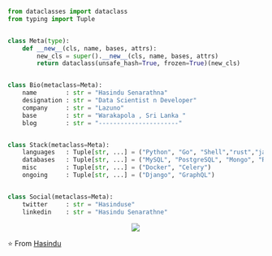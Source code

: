 ```python

from dataclasses import dataclass
from typing import Tuple


class Meta(type):
    def __new__(cls, name, bases, attrs):
        new_cls = super().__new__(cls, name, bases, attrs)
        return dataclass(unsafe_hash=True, frozen=True)(new_cls)


class Bio(metaclass=Meta):
    name        : str = "Hasindu Senarathna"
    designation : str = "Data Scientist n Developer"
    company     : str = "Lazuno"
    base        : str = "Warakapola , Sri Lanka "
    blog        : str = "----------------------"


class Stack(metaclass=Meta):
    languages   : Tuple[str, ...] = ("Python", "Go", "Shell","rust","java","php","html","css","js")
    databases   : Tuple[str, ...] = ("MySQL", "PostgreSQL", "Mongo", "Redis")
    misc        : Tuple[str, ...] = ("Docker", "Celery")
    ongoing     : Tuple[str, ...] = ("Django", "GraphQL")


class Social(metaclass=Meta):
    twitter     : str = "Hasinduse"
    linkedin    : str = "Hasindu Senarathne"
```
<!--tech stack icons-->
<p align="center">
  <a href="https://skillicons.dev">
    <img src="https://skillicons.dev/icons?i=git,aws,bootstrap,c,cpp,css,discord,docker,dynamodb,express,figma,firebase,github,html,idea,java,js,kotlin,linux,md,materialui,mongodb,mysql,nextjs,nodejs,postman,py,react,redux,tailwind,ts,vscode&perline=14" />
  </a>
</p>

⭐️ From [Hasindu](https://github.com/hasiya2004)

